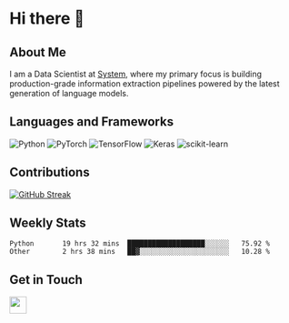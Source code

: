 # Hi there 👋

## About Me
I am a Data Scientist at [System](https://www.system.com), where my primary focus is building production-grade information extraction pipelines powered by the latest generation of language models.

## Languages and Frameworks
![Python](https://img.shields.io/badge/python-3670A0?style=for-the-badge&logo=python&logoColor=ffdd54)
![PyTorch](https://img.shields.io/badge/PyTorch-%23EE4C2C.svg?style=for-the-badge&logo=PyTorch&logoColor=white)
![TensorFlow](https://img.shields.io/badge/TensorFlow-%23FF6F00.svg?style=for-the-badge&logo=TensorFlow&logoColor=white)
![Keras](https://img.shields.io/badge/Keras-%23D00000.svg?style=for-the-badge&logo=Keras&logoColor=white)
![scikit-learn](https://img.shields.io/badge/scikit--learn-%23F7931E.svg?style=for-the-badge&logo=scikit-learn&logoColor=white)


## Contributions
[![GitHub Streak](https://streak-stats.demolab.com/?user=naingthet&theme=dark)](https://git.io/streak-stats)


## Weekly Stats
<!--START_SECTION:waka-->

```text
Python       19 hrs 32 mins  ███████████████████░░░░░░   75.92 %
Other        2 hrs 38 mins   ██▓░░░░░░░░░░░░░░░░░░░░░░   10.28 %
```

<!--END_SECTION:waka-->

## Get in Touch
<p align='left'>
<!-- <a href="https://naingthet.github.io/"><img height="30" src="https://img.shields.io/badge/Portfolio-%230077B5.svg?style=for-the-badge&logoColor=white"></a>&nbsp;&nbsp; -->
<a href="https://www.linkedin.com/in/thet-naing/"><img height="30" src="https://img.shields.io/badge/linkedin-%230077B5.svg?style=for-the-badge&logo=linkedin&logoColor=white"></a>&nbsp;&nbsp;
</p>
